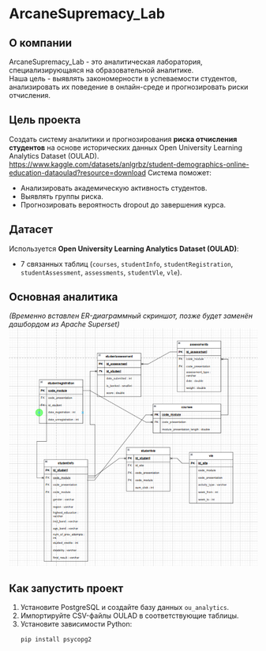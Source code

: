 # ArcaneSupremacy_Lab

## О компании
ArcaneSupremacy_Lab - это аналитическая лаборатория, специализирующаяся на образовательной аналитике.  
Наша цель - выявлять закономерности в успеваемости студентов, анализировать их поведение в онлайн-среде и прогнозировать риски отчисления.  

## Цель проекта
Создать систему аналитики и прогнозирования **риска отчисления студентов** на основе исторических данных Open University Learning Analytics Dataset (OULAD).  https://www.kaggle.com/datasets/anlgrbz/student-demographics-online-education-dataoulad?resource=download
Система поможет:
- Анализировать академическую активность студентов.
- Выявлять группы риска.
- Прогнозировать вероятность dropout до завершения курса.

## Датасет
Используется **Open University Learning Analytics Dataset (OULAD)**:
- 7 связанных таблиц (`courses`, `studentInfo`, `studentRegistration`, `studentAssessment`, `assessments`, `studentVle`, `vle`).


## Основная аналитика
*(Временно вставлен ER-диаграммный скриншот, позже будет заменён дашбордом из Apache Superset)*  
![ER Diagram](erd.png)

## Как запустить проект
1. Установите PostgreSQL и создайте базу данных `ou_analytics`.
2. Импортируйте CSV-файлы OULAD в соответствующие таблицы.
3. Установите зависимости Python:
   ```bash
   pip install psycopg2
